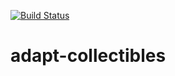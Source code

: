 [![Build Status](https://travis-ci.org/adapt-toolkit/adapt-collectibles.svg?branch=master)](https://travis-ci.org/adapt-toolkit/adapt-collectibles)

# adapt-collectibles
